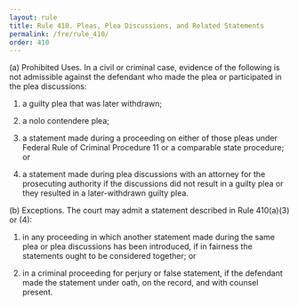 ```yaml
---
layout: rule
title: Rule 410. Pleas, Plea Discussions, and Related Statements
permalink: /fre/rule_410/
order: 410
---
```


(a) Prohibited Uses. In a civil or criminal case, evidence of the following is not admissible against the defendant who made the plea or participated in the plea discussions:


1. a guilty plea that was later withdrawn;


2. a nolo contendere plea;


3. a statement made during a proceeding on either of those pleas under Federal Rule of Criminal Procedure 11 or a comparable state procedure; or


4. a statement made during plea discussions with an attorney for the prosecuting authority if the discussions did not result in a guilty plea or they resulted in a later-withdrawn guilty plea.


(b) Exceptions. The court may admit a statement described in Rule 410(a)(3) or (4):


1. in any proceeding in which another statement made during the same plea or plea discussions has been introduced, if in fairness the statements ought to be considered together; or


2. in a criminal proceeding for perjury or false statement, if the defendant made the statement under oath, on the record, and with counsel present.

